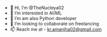 - 👋 Hi, I’m @TheNucleya02
- 👀 I’m interested in AI/ML
- 🌱 I’m am also Python developer
- 💞️ I’m looking to collaborate on freelancing
- 📫 Reach me at - kr.amanjha02@gmail.com
